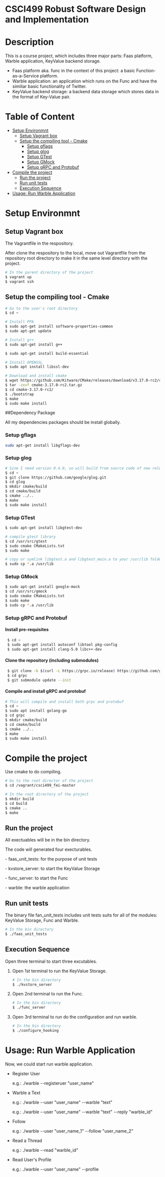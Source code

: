 # CSCI499 Robust Software Design and Implementation

# Description

This is a course project, which includes three major parts: Faas platform, Warble application, KeyValue backend storage.

- Faas platform aka. func in the context of this project: a basic Function-as-a-Service platform.
- Warble application: an application which runs on the Func and have the similiar basic functionality of Twitter.
- KeyValue backend storage: a backend data storage which stores data in the format of Key-Value pair.

# Table of Content

- [Setup Environmnt](#setup-environmnt)
  - [Setup Vagrant box](#setup-vagrant-box)
  - [Setup the compiling tool - Cmake](#setup-the-compiling-tool---cmake)
    - [Setup gflags](#setup-gflags)
    - [Setup glog](#setup-glog)
    - [Setup GTest](#setup-gtest)
    - [Setup GMock](#setup-gmock)
    - [Setup gRPC and Protobuf](#setup-grpc-and-protobuf)
- [Compile the project](#compile-the-project)
  - [Run the project](#run-the-project)
  - [Run unit tests](#run-unit-tests)
  - [Execution Sequence](#execution-sequence)
- [Usage: Run Warble Application](#usage-run-warble-application)

# Setup Environmnt

## Setup Vagrant box

The Vagrantfile in the respository.

After clone the respository to the local, move out Vagrantfile from the repository root directory to make it in the same level directory with the project.

```bash
# In the parent directory of the project
$ vagrant up
$ vagrant ssh
```

## Setup the compiling tool - Cmake

```bash
# Go to the user's root directory
$ cd ~

# Install PPA
$ sudo apt-get install software-properties-common
$ sudo apt-get update

# Install g++
$ sudo apt-get install g++

$ sudo apt-get install build-essential

# Install OPENSSL
$ sudo apt install libssl-dev

# Download and install cmake
$ wget https://github.com/Kitware/CMake/releases/download/v3.17.0-rc2/cmake-3.17.0-rc2.tar.gz
$ tar -zxvf cmake-3.17.0-rc2.tar.gz
$ cd cmake-3.17.0-rc2/
$ ./bootstrap
$ make
$ sudo make install
```

##Dependency Package

All my dependencies packages should be install globally.

### Setup gflags

```bash
sudo apt-get install libgflags-dev
```

### Setup glog

```bash
# Sine I need version 0.4.0, so will build from source code of new release
$ cd ~
$ git clone https://github.com/google/glog.git
$ cd glog
$ mkdir cmake/build
$ cd cmake/build
$ cmake ../..
$ make
$ sudo make install
```

### Setup GTest

```bash
$ sudo apt-get install libgtest-dev

# compile gtest library
$ cd /usr/src/gtest
$ sudo cmake CMakeLists.txt
$ sudo make

# copy or symlink libgtest.a and libgtest_main.a to your /usr/lib folder
$ sudo cp *.a /usr/lib
```

### Setup GMock

```bash
$ sudo apt-get install google-mock
$ cd /usr/src/gmock
$ sudo cmake CMakeLists.txt
$ sudo make
$ sudo cp *.a /usr/lib
```

### Setup gRPC and Protobuf

#### Install pre-requisites

```bash
 $ cd ~
 $ sudo apt-get install autoconf libtool pkg-config
 $ sudo apt-get install clang-5.0 libc++-dev
```

#### Clone the repository (including submodules)

```bash
 $ git clone -b $(curl -L https://grpc.io/release) https://github.com/grpc/grpc
 $ cd grpc
 $ git submodule update --init
```

#### Compile and install gRPC and protobuf

```bash
# This will compile and install both grpc and protobuf
$ cd ~
$ sudo apt install golang-go
$ cd grpc
$ mkdir cmake/build
$ cd cmake/build
$ cmake ../..
$ make
$ sudo make install
```

# Compile the project

Use cmake to do compiling.

```bash
# Go to the root director of the project
$ cd /vagrant/csci499_fei-master

# In the root directory of the project
$ mkdir build
$ cd build
$ cmake ..
$ make
```

## Run the project

All exectuables will be in the bin directory.

The code will generated four execturables.

\- faas_unit_tests: for the purpose of unit tests

\- kvstore_server: to start the KeyValue Storage

\- func_server: to start the Func

\- warble: the warble application

## Run unit tests

The binary file fan_unit_tests includes unit tests suits for all of the modules: KeyValue Storage, Func and Warble.

```bash
# In the bin directory
$ ./faas_unit_tests
```

## Execution Sequence

Open three terminal to start three excutables.

1. Open 1st terminal to run the KeyValue Storage.

   ```bash
   # In the bin directory
   $ ./kvstore_server
   ```

2. Open 2nd terminal to run the Func.

   ```bash
   # In the bin directory
   $ ./func_server
   ```

3. Open 3rd terminal to run do the configuration and run warble.

   ```bash
   # In the bin directory
   $ ./configure_hooking
   ```

# Usage: Run Warble Application

Now, we could start run warble application.

- Register User

  e.g.: ./warble --registeruer "user_name"

- Warble a Text

  e.g.: ./warble --user "user_name" --warble "text"

  e.g.: ./warble --user "user_name" --warble "text" --reply "warble_id"

- Follow

  e.g.: ./warble --user "user_name_1" --follow "user_name_2"

- Read a Thread

  e.g.: ./warble --read "warble_id"

- Read User's Profile

  e.g.: ./warble --user "user_name" --profile
